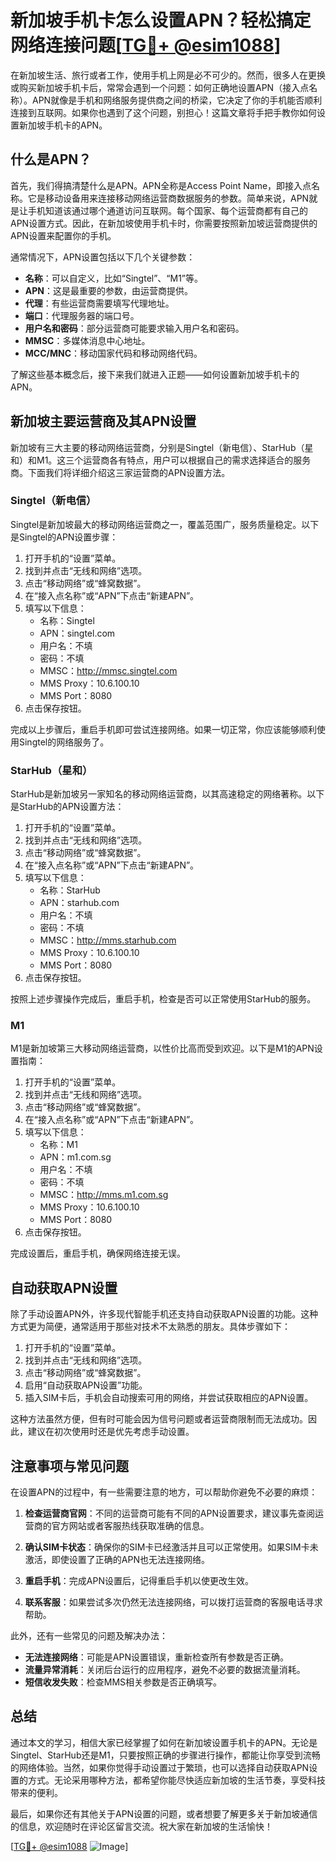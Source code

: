 # 新加坡手机卡怎么设置APN？轻松搞定网络连接问题[[TG💪+ @esim1088](https://t.me/s/esim1088)]

在新加坡生活、旅行或者工作，使用手机上网是必不可少的。然而，很多人在更换或购买新加坡手机卡后，常常会遇到一个问题：如何正确地设置APN（接入点名称）。APN就像是手机和网络服务提供商之间的桥梁，它决定了你的手机能否顺利连接到互联网。如果你也遇到了这个问题，别担心！这篇文章将手把手教你如何设置新加坡手机卡的APN。

## 什么是APN？

首先，我们得搞清楚什么是APN。APN全称是Access Point Name，即接入点名称。它是移动设备用来连接移动网络运营商数据服务的参数。简单来说，APN就是让手机知道该通过哪个通道访问互联网。每个国家、每个运营商都有自己的APN设置方式。因此，在新加坡使用手机卡时，你需要按照新加坡运营商提供的APN设置来配置你的手机。

通常情况下，APN设置包括以下几个关键参数：
- **名称**：可以自定义，比如“Singtel”、“M1”等。
- **APN**：这是最重要的参数，由运营商提供。
- **代理**：有些运营商需要填写代理地址。
- **端口**：代理服务器的端口号。
- **用户名和密码**：部分运营商可能要求输入用户名和密码。
- **MMSC**：多媒体消息中心地址。
- **MCC/MNC**：移动国家代码和移动网络代码。

了解这些基本概念后，接下来我们就进入正题——如何设置新加坡手机卡的APN。

## 新加坡主要运营商及其APN设置

新加坡有三大主要的移动网络运营商，分别是Singtel（新电信）、StarHub（星和）和M1。这三个运营商各有特点，用户可以根据自己的需求选择适合的服务商。下面我们将详细介绍这三家运营商的APN设置方法。

### Singtel（新电信）

Singtel是新加坡最大的移动网络运营商之一，覆盖范围广，服务质量稳定。以下是Singtel的APN设置步骤：

1. 打开手机的“设置”菜单。
2. 找到并点击“无线和网络”选项。
3. 点击“移动网络”或“蜂窝数据”。
4. 在“接入点名称”或“APN”下点击“新建APN”。
5. 填写以下信息：
   - 名称：Singtel
   - APN：singtel.com
   - 用户名：不填
   - 密码：不填
   - MMSC：http://mmsc.singtel.com
   - MMS Proxy：10.6.100.10
   - MMS Port：8080
6. 点击保存按钮。

完成以上步骤后，重启手机即可尝试连接网络。如果一切正常，你应该能够顺利使用Singtel的网络服务了。

### StarHub（星和）

StarHub是新加坡另一家知名的移动网络运营商，以其高速稳定的网络著称。以下是StarHub的APN设置方法：

1. 打开手机的“设置”菜单。
2. 找到并点击“无线和网络”选项。
3. 点击“移动网络”或“蜂窝数据”。
4. 在“接入点名称”或“APN”下点击“新建APN”。
5. 填写以下信息：
   - 名称：StarHub
   - APN：starhub.com
   - 用户名：不填
   - 密码：不填
   - MMSC：http://mms.starhub.com
   - MMS Proxy：10.6.100.10
   - MMS Port：8080
6. 点击保存按钮。

按照上述步骤操作完成后，重启手机，检查是否可以正常使用StarHub的服务。

### M1

M1是新加坡第三大移动网络运营商，以性价比高而受到欢迎。以下是M1的APN设置指南：

1. 打开手机的“设置”菜单。
2. 找到并点击“无线和网络”选项。
3. 点击“移动网络”或“蜂窝数据”。
4. 在“接入点名称”或“APN”下点击“新建APN”。
5. 填写以下信息：
   - 名称：M1
   - APN：m1.com.sg
   - 用户名：不填
   - 密码：不填
   - MMSC：http://mms.m1.com.sg
   - MMS Proxy：10.6.100.10
   - MMS Port：8080
6. 点击保存按钮。

完成设置后，重启手机，确保网络连接无误。

## 自动获取APN设置

除了手动设置APN外，许多现代智能手机还支持自动获取APN设置的功能。这种方式更为简便，通常适用于那些对技术不太熟悉的朋友。具体步骤如下：

1. 打开手机的“设置”菜单。
2. 找到并点击“无线和网络”选项。
3. 点击“移动网络”或“蜂窝数据”。
4. 启用“自动获取APN设置”功能。
5. 插入SIM卡后，手机会自动搜索可用的网络，并尝试获取相应的APN设置。

这种方法虽然方便，但有时可能会因为信号问题或者运营商限制而无法成功。因此，建议在初次使用时还是优先考虑手动设置。

## 注意事项与常见问题

在设置APN的过程中，有一些需要注意的地方，可以帮助你避免不必要的麻烦：

1. **检查运营商官网**：不同的运营商可能有不同的APN设置要求，建议事先查阅运营商的官方网站或者客服热线获取准确的信息。
   
2. **确认SIM卡状态**：确保你的SIM卡已经激活并且可以正常使用。如果SIM卡未激活，即使设置了正确的APN也无法连接网络。

3. **重启手机**：完成APN设置后，记得重启手机以使更改生效。

4. **联系客服**：如果尝试多次仍然无法连接网络，可以拨打运营商的客服电话寻求帮助。

此外，还有一些常见的问题及解决办法：

- **无法连接网络**：可能是APN设置错误，重新检查所有参数是否正确。
- **流量异常消耗**：关闭后台运行的应用程序，避免不必要的数据流量消耗。
- **短信收发失败**：检查MMS相关参数是否正确填写。

## 总结

通过本文的学习，相信大家已经掌握了如何在新加坡设置手机卡的APN。无论是Singtel、StarHub还是M1，只要按照正确的步骤进行操作，都能让你享受到流畅的网络体验。当然，如果你觉得手动设置过于繁琐，也可以选择自动获取APN设置的方式。无论采用哪种方法，都希望你能尽快适应新加坡的生活节奏，享受科技带来的便利。

最后，如果你还有其他关于APN设置的问题，或者想要了解更多关于新加坡通信的信息，欢迎随时在评论区留言交流。祝大家在新加坡的生活愉快！

[[TG💪+ @esim1088](https://t.me/s/esim1088) ![Image](https://i.postimg.cc/4NQfJmqS/Snipaste-2025-05-13-00-14-12.png)]